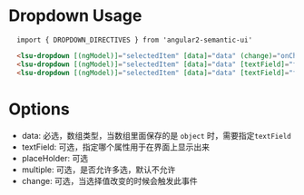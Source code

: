 # Dropdown Usage

```typesctript
  import { DROPDOWN_DIRECTIVES } from 'angular2-semantic-ui'
```
```html
  <lsu-dropdown [(ngModel)]="selectedItem" [data]="data" (change)="onChange($event)"></lsu-dropdown>
  <lsu-dropdown [(ngModel)]="selectedItem" [data]="data" [textField]="fieldForShow"></lsu-dropdown>
  <lsu-dropdown [(ngModel)]="selectedItem" [data]="data" [textField]="fieldForShow" [placeHolder]="'select items'" [multiple]="'true'"></lsu-dropdown>  
```

# Options
- data: 必选，数组类型，当数组里面保存的是 `object` 时，需要指定`textField`
- textField: 可选，指定哪个属性用于在界面上显示出来
- placeHolder: 可选
- multiple: 可选，是否允许多选，默认不允许
- change: 可选，当选择值改变的时候会触发此事件